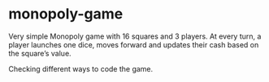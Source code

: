 # monopoly-game

Very simple Monopoly game with 16 squares and 3 players. 
At every turn, a player launches one dice, moves forward and updates their 
cash based on the square’s value.

Checking different ways to code the game.  
